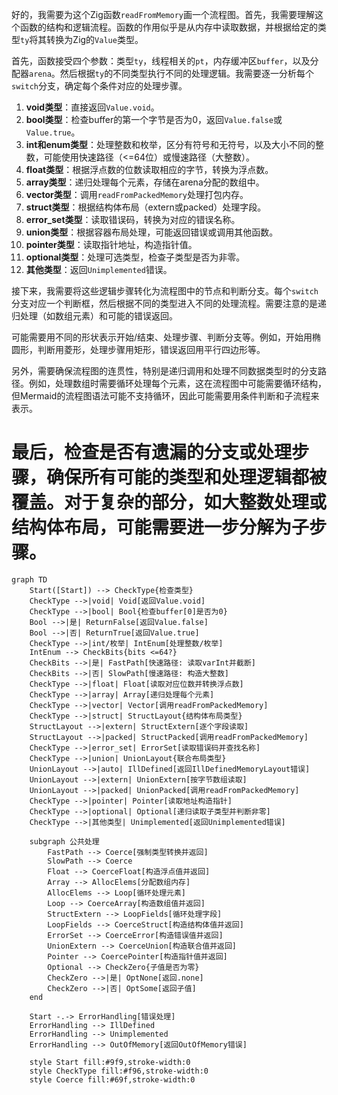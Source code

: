 好的，我需要为这个Zig函数`readFromMemory`画一个流程图。首先，我需要理解这个函数的结构和逻辑流程。函数的作用似乎是从内存中读取数据，并根据给定的类型`ty`将其转换为Zig的`Value`类型。

首先，函数接受四个参数：类型`ty`，线程相关的`pt`，内存缓冲区`buffer`，以及分配器`arena`。然后根据`ty`的不同类型执行不同的处理逻辑。我需要逐一分析每个`switch`分支，确定每个条件对应的处理步骤。

1. **void类型**：直接返回`Value.void`。
2. **bool类型**：检查buffer的第一个字节是否为0，返回`Value.false`或`Value.true`。
3. **int和enum类型**：处理整数和枚举，区分有符号和无符号，以及大小不同的整数，可能使用快速路径（<=64位）或慢速路径（大整数）。
4. **float类型**：根据浮点数的位数读取相应的字节，转换为浮点数。
5. **array类型**：递归处理每个元素，存储在arena分配的数组中。
6. **vector类型**：调用`readFromPackedMemory`处理打包内存。
7. **struct类型**：根据结构体布局（extern或packed）处理字段。
8. **error_set类型**：读取错误码，转换为对应的错误名称。
9. **union类型**：根据容器布局处理，可能返回错误或调用其他函数。
10. **pointer类型**：读取指针地址，构造指针值。
11. **optional类型**：处理可选类型，检查子类型是否为非零。
12. **其他类型**：返回`Unimplemented`错误。

接下来，我需要将这些逻辑步骤转化为流程图中的节点和判断分支。每个`switch`分支对应一个判断框，然后根据不同的类型进入不同的处理流程。需要注意的是递归处理（如数组元素）和可能的错误返回。

可能需要用不同的形状表示开始/结束、处理步骤、判断分支等。例如，开始用椭圆形，判断用菱形，处理步骤用矩形，错误返回用平行四边形等。

另外，需要确保流程图的连贯性，特别是递归调用和处理不同数据类型时的分支路径。例如，处理数组时需要循环处理每个元素，这在流程图中可能需要循环结构，但Mermaid的流程图语法可能不支持循环，因此可能需要用条件判断和子流程来表示。

最后，检查是否有遗漏的分支或处理步骤，确保所有可能的类型和处理逻辑都被覆盖。对于复杂的部分，如大整数处理或结构体布局，可能需要进一步分解为子步骤。
================================================
```mermaid
graph TD
    Start([Start]) --> CheckType{检查类型}
    CheckType -->|void| Void[返回Value.void]
    CheckType -->|bool| Bool{检查buffer[0]是否为0}
    Bool -->|是| ReturnFalse[返回Value.false]
    Bool -->|否| ReturnTrue[返回Value.true]
    CheckType -->|int/枚举| IntEnum[处理整数/枚举]
    IntEnum --> CheckBits{bits <=64?}
    CheckBits -->|是| FastPath[快速路径: 读取varInt并截断]
    CheckBits -->|否| SlowPath[慢速路径: 构造大整数]
    CheckType -->|float| Float[读取对应位数并转换浮点数]
    CheckType -->|array| Array[递归处理每个元素]
    CheckType -->|vector| Vector[调用readFromPackedMemory]
    CheckType -->|struct| StructLayout{结构体布局类型}
    StructLayout -->|extern| StructExtern[逐个字段读取]
    StructLayout -->|packed| StructPacked[调用readFromPackedMemory]
    CheckType -->|error_set| ErrorSet[读取错误码并查找名称]
    CheckType -->|union| UnionLayout{联合布局类型}
    UnionLayout -->|auto| IllDefined[返回IllDefinedMemoryLayout错误]
    UnionLayout -->|extern| UnionExtern[按字节数组读取]
    UnionLayout -->|packed| UnionPacked[调用readFromPackedMemory]
    CheckType -->|pointer| Pointer[读取地址构造指针]
    CheckType -->|optional| Optional[递归读取子类型并判断非零]
    CheckType -->|其他类型| Unimplemented[返回Unimplemented错误]
    
    subgraph 公共处理
        FastPath --> Coerce[强制类型转换并返回]
        SlowPath --> Coerce
        Float --> CoerceFloat[构造浮点值并返回]
        Array --> AllocElems[分配数组内存]
        AllocElems --> Loop[循环处理元素]
        Loop --> CoerceArray[构造数组值并返回]
        StructExtern --> LoopFields[循环处理字段]
        LoopFields --> CoerceStruct[构造结构体值并返回]
        ErrorSet --> CoerceError[构造错误值并返回]
        UnionExtern --> CoerceUnion[构造联合值并返回]
        Pointer --> CoercePointer[构造指针值并返回]
        Optional --> CheckZero{子值是否为零}
        CheckZero -->|是| OptNone[返回.none]
        CheckZero -->|否| OptSome[返回子值]
    end

    Start -.-> ErrorHandling[错误处理]
    ErrorHandling --> IllDefined
    ErrorHandling --> Unimplemented
    ErrorHandling --> OutOfMemory[返回OutOfMemory错误]

    style Start fill:#9f9,stroke-width:0
    style CheckType fill:#f96,stroke-width:0
    style Coerce fill:#69f,stroke-width:0
```